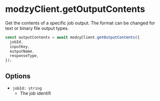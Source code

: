 # modzyClient.getOutputContents

Get the contents of a specific job output. The format can be changed for text or binary file output types.

```javascript
const outputContents = await modzyClient.getOutputContents({
  jobId,
  inputKey,
  outputName,
  responseType,
});
```

## Options

- `jobId: string`
  - The job identifi